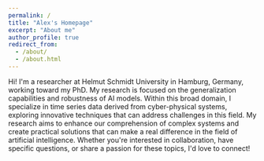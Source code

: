 ```yaml
---
permalink: /
title: "Alex's Homepage"
excerpt: "About me"
author_profile: true
redirect_from: 
  - /about/
  - /about.html
---
```



Hi! I'm a researcher at Helmut Schmidt University in Hamburg, Germany, working toward my PhD. My research is focused on the generalization capabilities and robustness of AI models. Within this broad domain, I specialize in time series data derived from cyber-physical systems, exploring innovative techniques that can address challenges in this field. My research aims to enhance our comprehension of complex systems and create practical solutions that can make a real difference in the field of artificial intelligence. Whether you're interested in collaboration, have specific questions, or share a passion for these topics, I'd love to connect!
